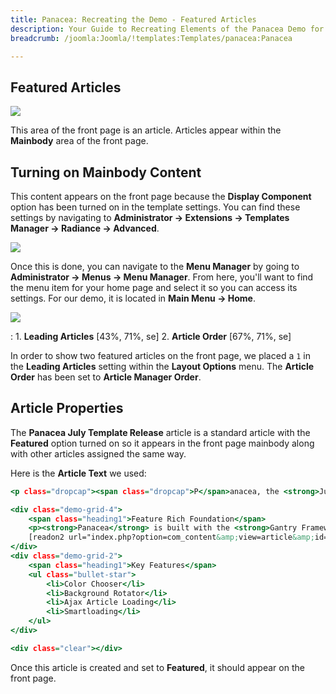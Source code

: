 ```yaml
---
title: Panacea: Recreating the Demo - Featured Articles
description: Your Guide to Recreating Elements of the Panacea Demo for Joomla
breadcrumb: /joomla:Joomla/!templates:Templates/panacea:Panacea

---
```


Featured Articles
-----

![][demo]

This area of the front page is an article. Articles appear within the **Mainbody** area of the front page.

Turning on Mainbody Content
-----

This content appears on the front page because the **Display Component** option has been turned on in the template settings. You can find these settings by navigating to **Administrator -> Extensions -> Templates Manager -> Radiance -> Advanced**.

![][advanced]

Once this is done, you can navigate to the **Menu Manager** by going to **Administrator -> Menus -> Menu Manager**. From here, you'll want to find the menu item for your home page and select it so you can access its settings. For our demo, it is located in **Main Menu -> Home**.

![][menu]

:   1. **Leading Articles** [43%, 71%, se]
    2. **Article Order** [67%, 71%, se]

In order to show two featured articles on the front page, we placed a `1` in the **Leading Articles** setting within the **Layout Options** menu. The **Article Order** has been set to **Article Manager Order**.

Article Properties
-----

The **Panacea July Template Release** article is a standard article with the **Featured** option turned on so it appears in the front page mainbody along with other articles assigned the same way.

Here is the **Article Text** we used:

~~~ .html
<p class="dropcap"><span class="dropcap">P</span>anacea, the <strong>July 2010</strong> Template Club release, encapsulates stylistc <strong>freedom</strong> with the inclusion of the <strong>Color Chooser</strong>, allowing for easy style customization with just a few clicks. An unconventional feature for such a design choice.</p>

<div class="demo-grid-4">
    <span class="heading1">Feature Rich Foundation</span>
    <p><strong>Panacea</strong> is built with the <strong>Gantry Framework</strong>, offering a powerful base for the template with such notable features as the <strong>960 Grid System</strong>, amongst others.</p>
    [readon2 url="index.php?option=com_content&amp;view=article&amp;id=1&amp;Itemid=107"]Learn more[/readon2]
</div>
<div class="demo-grid-2">
    <span class="heading1">Key Features</span>
    <ul class="bullet-star">
        <li>Color Chooser</li>
        <li>Background Rotator</li>
        <li>Ajax Article Loading</li>
        <li>Smartloading</li>
    </ul>
</div>

<div class="clear"></div>
~~~

Once this article is created and set to **Featured**, it should appear on the front page.

[demo]: assets/demo_3.jpeg
[advanced]: assets/setadvanced.jpeg
[menu]: assets/menu.jpeg
